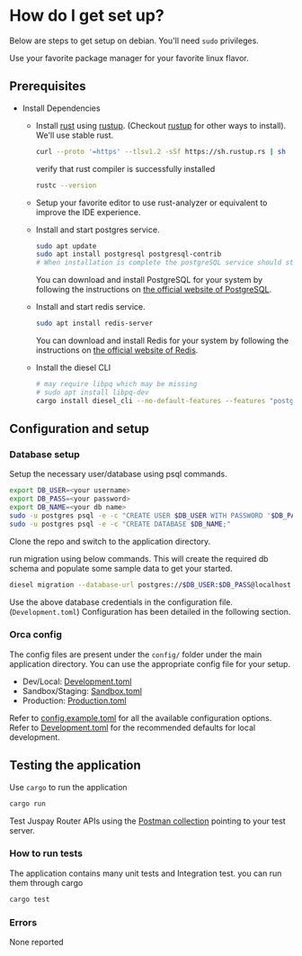 # How do I get set up?

Below are steps to get setup on debian. You'll need `sudo` privileges.

Use your favorite package manager for your favorite linux flavor.

## Prerequisites

* Install Dependencies

  * Install [rust]((https://www.rust-lang.org/)) using [rustup](https://rustup.rs/). (Checkout [rustup](https://rustup.rs/) for other ways to install). We'll use stable rust.

    ```bash
    curl --proto '=https' --tlsv1.2 -sSf https://sh.rustup.rs | sh
    ```

    verify that rust compiler is successfully installed

    ```bash
    rustc --version
    ```

  * Setup your favorite editor to use rust-analyzer or equivalent to improve the IDE experience.
  * Install and start postgres service.

    ```bash
    sudo apt update
    sudo apt install postgresql postgresql-contrib
    # When installation is complete the postgreSQL service should start automatically
    ```
    
    You can download and install PostgreSQL for your system by following the instructions on [the official website of PostgreSQL](https://www.postgresql.org/download/).

  * Install and start redis service.

    ```bash
    sudo apt install redis-server
    ```
    
    You can download and install Redis for your system by following the instructions on [the official website of Redis](https://redis.io/docs/getting-started/installation/).

  * Install the diesel CLI

    ```bash
    # may require libpq which may be missing
    # sudo apt install libpq-dev
    cargo install diesel_cli --no-default-features --features "postgres"
    ```

## Configuration and setup

### Database setup

Setup the necessary user/database using psql commands.

```bash
export DB_USER=<your username>
export DB_PASS=<your password>
export DB_NAME=<your db name>
sudo -u postgres psql -e -c "CREATE USER $DB_USER WITH PASSWORD '$DB_PASS' SUPERUSER CREATEDB CREATEROLE INHERIT LOGIN;"
sudo -u postgres psql -e -c "CREATE DATABASE $DB_NAME;"
```

Clone the repo and switch to the application directory.

run migration using below commands. This will create the required db schema and populate some sample data to get your started.

```bash
diesel migration --database-url postgres://$DB_USER:$DB_PASS@localhost:5432/$DB_NAME run
```

Use the above database credentials in the configuration file. (`Development.toml`)
Configuration has been detailed in the following section.

### Orca config

The config files are present under the `config/` folder under the main application directory.
You can use the appropriate config file for your setup.

* Dev/Local: [Development.toml](config/Development.toml)
* Sandbox/Staging: [Sandbox.toml](config/Sandbox.toml)
* Production: [Production.toml](config/Production.toml)

Refer to [config.example.toml](config/config.example.toml) for all the available configuration options.
Refer to [Development.toml](config/Development.toml) for the recommended defaults for local development.

## Testing the application

Use `cargo` to run the application

```bash
cargo run
```

Test Juspay Router APIs using the [Postman collection](postman/collection.postman.json) pointing to your test server.

### How to run tests

The application contains many unit tests and Integration test. you can run them through cargo

```bash
cargo test
```

### Errors

None reported
